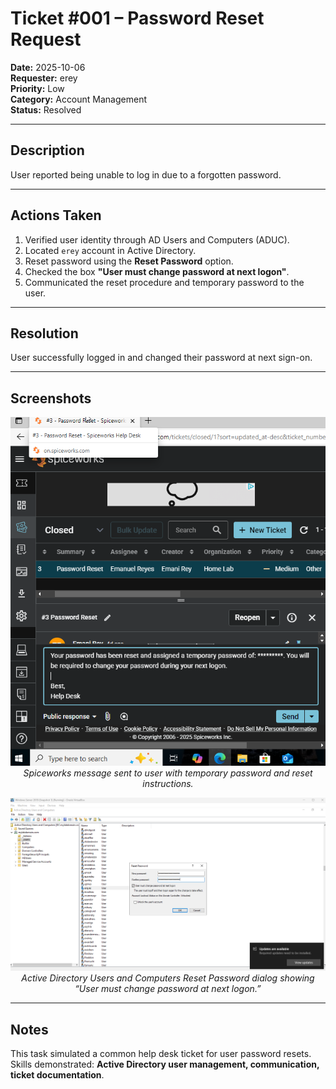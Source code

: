# Ticket #001 – Password Reset Request

**Date:** 2025-10-06  
**Requester:** erey  
**Priority:** Low  
**Category:** Account Management  
**Status:** Resolved  

---

## Description
User reported being unable to log in due to a forgotten password.

---

## Actions Taken
1. Verified user identity through AD Users and Computers (ADUC).  
2. Located `erey` account in Active Directory.  
3. Reset password using the **Reset Password** option.  
4. Checked the box **"User must change password at next logon"**.  
5. Communicated the reset procedure and temporary password to the user.

---

## Resolution
User successfully logged in and changed their password at next sign-on.

---

## Screenshots
<p align="center">
  <img src="../screenshots/ticket_001_password_reset_sw.png" alt="Spiceworks message confirming password reset" width="700"/><br/>
  <em>Spiceworks message sent to user with temporary password and reset instructions.</em>
</p>

<p align="center">
  <img src="../screenshots/ticket_001_reset_password.png" alt="ADUC Reset Password Dialog" width="700"/><br/>
  <em>Active Directory Users and Computers Reset Password dialog showing “User must change password at next logon.”</em>
</p>

---

## Notes
This task simulated a common help desk ticket for user password resets.  
Skills demonstrated: **Active Directory user management, communication, ticket documentation**.
